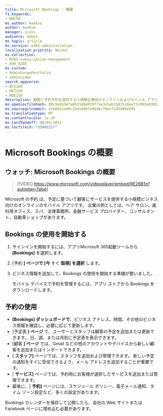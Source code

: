 ```yaml
---
title: Microsoft Bookings - 概要
f1.keywords:
- NOCSH
ms.author: kwekua
author: kwekua
manager: scotv
audience: Admin
ms.topic: article
ms.service: o365-administration
localization_priority: Normal
ms.collection:
- M365-subscription-management
- Adm_O365
ms.custom:
- AdminSurgePortfolio
- adminvideo
search.appverid:
- BCS160
- MET150
- MOE150
description: 顧客に予約予約を提供する小規模企業向けオンラインおよびモバイル アプリである Microsoft Bookings について説明します。
ms.openlocfilehash: 80c9abb5efa6b21b8491977ae3cbab15832c8eef2c092e8302a1ac5c0f26ad6e
ms.sourcegitcommit: a1b66e1e80c25d14d67a9b46c79ec7245d88e045
ms.translationtype: MT
ms.contentlocale: ja-JP
ms.lasthandoff: 08/05/2021
ms.locfileid: "53882217"
---
```

# <a name="overview-of-microsoft-bookings"></a>Microsoft Bookings の概要

## <a name="watch-overview-of-microsoft-bookings"></a>ウォッチ: Microsoft Bookings の概要

> [!VIDEO https://www.microsoft.com/videoplayer/embed/RE26B1q?autoplay=false]

Microsoft の予約 は、予定に基づいて顧客にサービスを提供する小規模ビジネス向けのオンラインのモバイル アプリです。 企業の例としては、ヘア サロン、歯科用オフィス、スパ、法律事務所、金融サービス プロバイダー、コンサルタント、自動車ショップがあります。

## <a name="get-started-with-bookings"></a>Bookings の使用を開始する

1. サインインを開始するには、アプリMicrosoft 365起動ツールから **[Bookings]** を選択します。
1. [予約 **] ページで [今** すぐ **取得] を選択** します。
1. ビジネス情報を追加して、Bookings の使用を開始する準備が整いました。

    モバイル デバイスで予約を管理するには、アプリ ストアから Bookings をダウンロードします。

## <a name="use-bookings"></a>予約の使用

- **[Bookings] ダッシュボードで**、ビジネス アドレス、時間、その他のビジネス情報を確認し、必要に応じて更新します。
- [予定表 **] ページ** で、ユーザーとスタッフは顧客の予定を追加または更新できます。 日、週、または月別に予定表を表示できます。
- [顧客 **] ページ** では、Gmail などの他のアカウントやデバイスから新しい顧客を追加またはインポートできます。
- [ **スタッフ]** ページでは、スタッフを追加および管理できます。 新しい予定の通知をすぐに受信できるよう、メール アドレスを追加することが重要です。
- [ **サービス]** ページでは、予約時にお客様が選択したサービスを追加または管理できます。
- 最後に、[ **予約]** ページには、スケジュール ポリシー、電子メール通知、タイム ゾーン設定など、多くの設定があります。

Bookings カレンダーを保存して公開したら、会社の Web サイトまたは Facebook ページに埋め込む必要があります。
